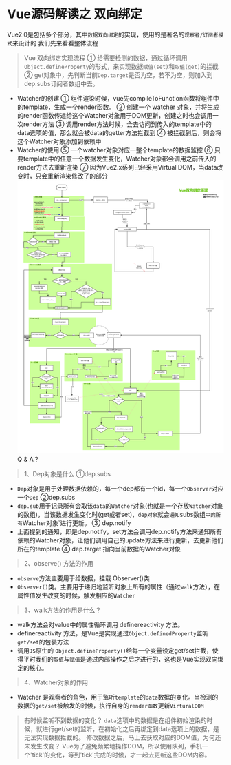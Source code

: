 # Vue源码解读之 双向绑定
Vue2.0是包括多个部分，其中`数据双向绑定`的实现，使用的是著名的`观察者/订阅者模式`来设计的
我们先来看看整体流程
> Vue 双向绑定实现流程
① 给需要检测的数据，通过循坏调用`Object.defineProperty`的形式，来实现数据`赋值(set)`和`取值(get)`的拦截
② get对象中，先判断当前`Dep.target`是否为空，若不为空，则加入到dep.subs订阅者数组中去。
* Watcher的创建
  ① 组件渲染时候，vue先compileToFunction函数将组件中的template，生成一个render函数。
  ② 创建一个 watcher 对象，并将生成的render函数传递给这个Watcher对象用于DOM更新，创建之时也会调用一次render方法
  ③ 调用render方法时候，会去访问到传入的template中的data选项的值，那么就会被data的getter方法拦截到
  ④ 被拦截到后，则会将这个Watcher对象添加到依赖中
* Watcher的使用
  ⑤ 一个watcher对象对应一整个template的数据监控
  ⑥ 只要template中的任意一个数据发生变化，Watcher对象都会调用之前传入的render方法去重新渲染
  ⑦ 因为Vue2.x系列已经采用Virtual DOM，当data改变时，只会重新渲染修改了的部分
![vue双向绑定流程](https://raw.githubusercontent.com/HXWfromDJTU/blog/master/vue/Vue%E5%8F%8C%E5%90%91%E7%BB%91%E5%AE%9A%E5%8E%9F%E7%90%86%E6%B5%81%E7%A8%8B%E5%9B%BE.png)
Q & A？
> 1、Dep对象是什么
①dep.subs
* `Dep`对象是用于处理数据依赖的，每一个dep都有一个id，每一个`Observer`对应一个`Dep`
②dep.subs
* `dep.sub`用于记录所有会取该`data`的`Watcher`对象(也就是一个存放`Watcher`对象的数组)，当该数据发生变化时(get或者set)，`dep对象`就会`通知`subs数组`中的所有`Watcher对象`进行更新。
③  dep.notify
* 上面提到的通知，即是dep.notify，set方法会调用dep.notify方法来通知所有依赖的Watcher对象，让他们调用自己的update方法来进行更新，去更新他们所在的template
④ dep.target
   指向当前数据的Watcher对象
>2、observe() 方法的作用
* `observe`方法主要用于给数据，挂载 Observer()类
* `Observer()`类。主要用于递归地监听对象上所有的属性（通过`walk`方法），在属性值发生改变的时候，触发相应的`Watcher`
> 3、walk方法的作用是什么？
* walk方法会对value中的属性循环调用 definereactivity 方法。
* definereactivity 方法，是Vue是实现通过`Object.definedProperty`监听`get/set`的包装方法 
* 调用`JS`原生的 `Object.defineProperty()`给每一个变量设定get/set拦截，使得平时我们的`取值`与`赋值`是通过内部操作之后才进行的，这也是Vue实现双向绑定的核心。
>4、Watcher对象的作用
* Watcher 是观察者的角色，用于监听`template`的`data`数据的变化。当检测的数据的`get/set`被触发的时候，执行自身的`render函数`更新`VirturalDOM`
> 有时候监听不到数据的变化？
`data`选项中的数据是在组件初始渲染的时候，就进行get/set的监听，在初始化之后再绑定到data选项上的数据，是无法实现数据拦截的。
> 修改数据之后，马上去获取对应的DOM值，为何还未发生改变？
Vue为了避免频繁地操作DOM，所以使用队列，手机一个'tick'的变化，等到'tick'完成的时候，才一起去更新这些DOM内容。

